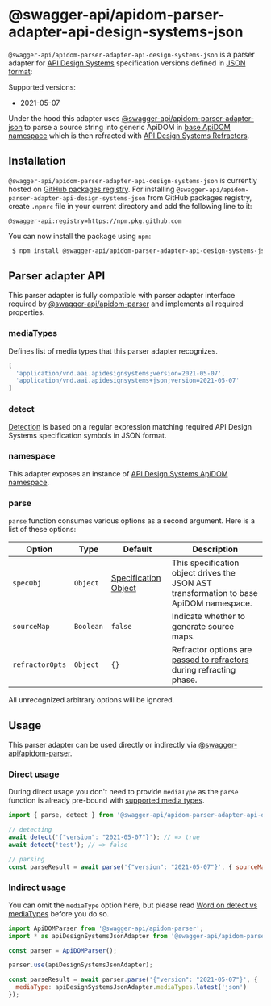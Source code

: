 # @swagger-api/apidom-parser-adapter-api-design-systems-json

`@swagger-api/apidom-parser-adapter-api-design-systems-json` is a parser adapter for [API Design Systems](https://apidesign.systems/) specification versions defined in [JSON format](https://www.json.org/json-en.html):

Supported versions:
- 2021-05-07

Under the hood this adapter uses [@swagger-api/apidom-parser-adapter-json](https://github.com/swagger-api/apidom/tree/main/packages/apidom-parser-adapter-json)
to parse a source string into generic ApiDOM in [base ApiDOM namespace](https://github.com/swagger-api/apidom/tree/main/packages/apidom#base-namespace)
which is then refracted with [API Design Systems Refractors](https://github.com/swagger-api/apidom/tree/main/packages/apidom-ns-api-design-systems#refractors).

## Installation

`@swagger-api/apidom-parser-adapter-api-design-systems-json` is currently hosted on [GitHub packages registry](https://docs.github.com/en/packages/learn-github-packages/introduction-to-github-packages).
For installing `@swagger-api/apidom-parser-adapter-api-design-systems-json` from GitHub packages registry, create `.npmrc` file in your current directory and add
the following line to it:

```
@swagger-api:registry=https://npm.pkg.github.com
```

You can now install the package using `npm`:

```sh
 $ npm install @swagger-api/apidom-parser-adapter-api-design-systems-json
```

## Parser adapter API

This parser adapter is fully compatible with parser adapter interface required by [@swagger-api/apidom-parser](https://github.com/swagger-api/apidom/tree/main/packages/apidom-parser#mounting-parser-adapters)
and implements all required properties.

### mediaTypes

Defines list of media types that this parser adapter recognizes.

```js
[
  'application/vnd.aai.apidesignsystems;version=2021-05-07',
  'application/vnd.aai.apidesignsystems+json;version=2021-05-07'
]
```

### detect

[Detection](https://github.com/swagger-api/apidom/blob/main/packages/apidom-parser-adapter-api-design-systems-json/src/adapter.ts#L11) is based on a regular expression matching required API Design Systems specification symbols in JSON format.

### namespace

This adapter exposes an instance of [API Design Systems ApiDOM namespace](https://github.com/swagger-api/apidom/tree/main/packages/apidom-ns-api-design-systems#api-design-systems-2021-05-07-namespace).

### parse

`parse` function consumes various options as a second argument. Here is a list of these options:

Option | Type | Default | Description
--- | --- | --- | ---
<a name="specObj"></a>`specObj` | `Object` | [Specification Object](https://github.com/swagger-api/apidom/blob/main/packages/apidom-parser-adapter-json/src/parser/specification.ts) | This specification object drives the JSON AST transformation to base ApiDOM namespace.
<a name="sourceMap"></a>`sourceMap` | `Boolean` | `false` | Indicate whether to generate source maps.
<a name="refractorOpts"></a>`refractorOpts` | `Object` | `{}` | Refractor options are [passed to refractors](https://github.com/swagger-api/apidom/tree/main/packages/apidom-ns-api-design-systems#refractor-plugins) during refracting phase.

All unrecognized arbitrary options will be ignored.

## Usage

This parser adapter can be used directly or indirectly via [@swagger-api/apidom-parser](https://github.com/swagger-api/apidom/tree/main/packages/apidom-parser).

### Direct usage

During direct usage you don't need to provide `mediaType` as the `parse` function is already pre-bound
with [supported media types](#mediatypes).

```js
import { parse, detect } from '@swagger-api/apidom-parser-adapter-api-design-systems-json';

// detecting
await detect('{"version": "2021-05-07"}'); // => true
await detect('test'); // => false

// parsing
const parseResult = await parse('{"version": "2021-05-07"}', { sourceMap: true });
```

### Indirect usage

You can omit the `mediaType` option here, but please read [Word on detect vs mediaTypes](https://github.com/swagger-api/apidom/tree/main/packages/apidom-parser#word-on-detect-vs-mediatypes) before you do so.

```js
import ApiDOMParser from '@swagger-api/apidom-parser';
import * as apiDesignSystemsJsonAdapter from '@swagger-api/apidom-parser-adapter-api-design-systems-json';

const parser = ApiDOMParser();

parser.use(apiDesignSystemsJsonAdapter);

const parseResult = await parser.parse('{"version": "2021-05-07"}', {
  mediaType: apiDesignSystemsJsonAdapter.mediaTypes.latest('json')
});
```

